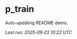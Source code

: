 # p_train

Auto-updating README demo.

<!--START_SECTION:status-->
_Last run: 2025-09-22 10:22 UTC_
<!--END_SECTION:status-->


















































































































































































































































































































































































































































































































































































































































































































































































